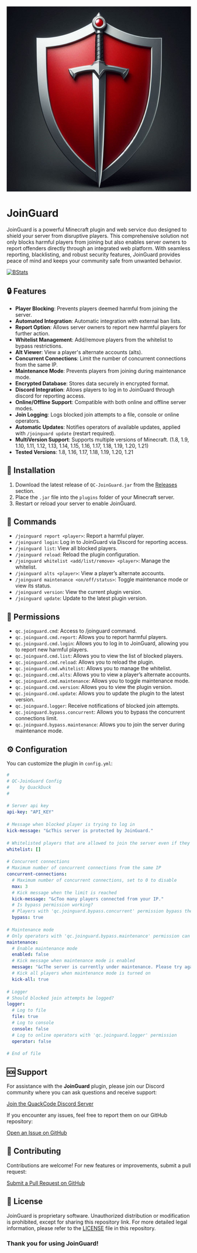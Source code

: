 ![JoinGuard Logo](JoinGuard.jpg "JoinGuard Logo")

# JoinGuard

JoinGuard is a powerful Minecraft plugin and web service duo designed to shield your server from disruptive players.
This comprehensive solution not only blocks harmful players from joining but also enables server owners to report offenders directly through an integrated web platform.
With seamless reporting, blacklisting, and robust security features, JoinGuard provides peace of mind and keeps your community safe from unwanted behavior.

[![BStats](https://bstats.org/signatures/bukkit/QC-JoinGuard.svg)](https://bstats.org/plugin/bukkit/QC-JoinGuard/23474)

## 🔒 Features

- **Player Blocking**: Prevents players deemed harmful from joining the server.
- **Automated Integration**: Automatic integration with external ban lists.
- **Report Option**: Allows server owners to report new harmful players for further action.
- **Whitelist Management**: Add/remove players from the whitelist to bypass restrictions.
- **Alt Viewer**: View a player's alternate accounts (alts).
- **Concurrent Connections**: Limit the number of concurrent connections from the same IP.
- **Maintenance Mode**: Prevents players from joining during maintenance mode.
- **Encrypted Database**: Stores data securely in encrypted format.
- **Discord Integration**: Allows players to log in to JoinGuard through discord for reporting access.
- **Online/Offline Support**: Compatible with both online and offline server modes.
- **Join Logging**: Logs blocked join attempts to a file, console or online operators.
- **Automatic Updates**: Notifies operators of available updates, applied with `/joinguard update` (restart required).
- **MultiVersion Support**: Supports multiple versions of Minecraft. (1.8, 1.9, 1.10, 1.11, 1.12, 1.13, 1.14, 1.15, 1.16, 1.17, 1.18, 1.19, 1.20, 1.21)
- **Tested Versions**: 1.8, 1.16, 1.17, 1.18, 1.19, 1.20, 1.21

## 🚀 Installation

1. Download the latest release of `QC-JoinGuard.jar` from the [Releases](https://github.com/GameTronic/QC-JoinGuard/releases) section.
2. Place the `.jar` file into the `plugins` folder of your Minecraft server.
3. Restart or reload your server to enable JoinGuard.

## 🔧 Commands

- `/joinguard report <player>`: Report a harmful player.
- `/joinguard login`: Log in to JoinGuard via Discord for reporting access.
- `/joinguard list`: View all blocked players.
- `/joinguard reload`: Reload the plugin configuration.
- `/joinguard whitelist <add/list/remove> <player>`: Manage the whitelist.
- `/joinguard alts <player>`: View a player’s alternate accounts.
- `/joinguard maintenance <on/off/status>`: Toggle maintenance mode or view its status.
- `/joinguard version`: View the current plugin version.
- `/joinguard update`: Update to the latest plugin version.

## 🔑 Permissions

- `qc.joinguard.cmd`: Access to /joinguard command.
- `qc.joinguard.cmd.report`: Allows you to report harmful players.
- `qc.joinguard.cmd.login`: Allows you to log in to JoinGuard, allowing you to report new harmful players.
- `qc.joinguard.cmd.list`: Allows you to view the list of blocked players.
- `qc.joinguard.cmd.reload`: Allows you to reload the plugin.
- `qc.joinguard.cmd.whitelist`: Allows you to manage the whitelist.
- `qc.joinguard.cmd.alts`: Allows you to view a player’s alternate accounts.
- `qc.joinguard.cmd.maintenance`: Allows you to toggle maintenance mode.
- `qc.joinguard.cmd.version`: Allows you to view the plugin version.
- `qc.joinguard.cmd.update`: Allows you to update the plugin to the latest version.
- `qc.joinguard.logger`: Receive notifications of blocked join attempts.
- `qc.joinguard.bypass.concurrent`: Allows you to bypass the concurrent connections limit.
- `qc.joinguard.bypass.maintenance`: Allows you to join the server during maintenance mode.

## ⚙️ Configuration

You can customize the plugin in `config.yml`:

```yaml
#
# QC-JoinGuard Config
#    by QuackDuck
#

# Server api key
api-key: "API_KEY"

# Message when blocked player is trying to log in
kick-message: "&cThis server is protected by JoinGuard."

# Whitelisted players that are allowed to join the server even if they are blocked.
whitelist: []

# Concurrent connections
# Maximum number of concurrent connections from the same IP
concurrent-connections:
  # Maximum number of concurrent connections, set to 0 to disable
  max: 3
  # Kick message when the limit is reached
  kick-message: "&cToo many players connected from your IP."
  # Is bypass permission working?
  # Players with 'qc.joinguard.bypass.concurrent' permission bypass the limit if true
  bypass: true

# Maintenance mode
# Only operators with 'qc.joinguard.bypass.maintenance' permission can join
maintenance:
  # Enable maintenance mode
  enabled: false
  # Kick message when maintenance mode is enabled
  message: "&cThe server is currently under maintenance. Please try again later."
  # Kick all players when maintenance mode is turned on
  kick-all: true

# Logger
# Should blocked join attempts be logged?
logger:
  # Log to file
  file: true
  # Log to console
  console: false
  # Log to online operators with 'qc.joinguard.logger' permission
  operator: false

# End of file
```

## 🆘 Support

For assistance with the **JoinGuard** plugin, please join our Discord community where you can ask questions and receive support:

[Join the QuackCode Discord Server](https://discord.gg/5PFQ4bhCeD)

If you encounter any issues, feel free to report them on our GitHub repository:

[Open an Issue on GitHub](https://github.com/GameTronic/QC-JoinGuard/issues)

## 🤝 Contributing

Contributions are welcome! For new features or improvements, submit a pull request:

[Submit a Pull Request on GitHub](https://github.com/GameTronic/QC-JoinGuard/pulls)

## 📜 License

JoinGuard is proprietary software. Unauthorized distribution or modification is prohibited, except for sharing this repository link. For more detailed legal information, please refer to the [LICENSE](LICENSE) file in this repository.

### Thank you for using JoinGuard!
